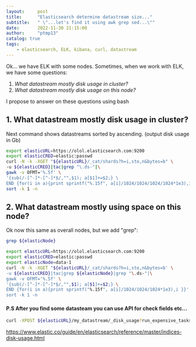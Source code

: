 ```yaml
---
layout:     post
title:      "Elasticsearch determine datastream size..."
subtitle:   " \"...let's find it using awk grep sed...\""
date:       2022-11-30 21:15:00
author:     "ptmp13"
catalog: true
tags:
    - elasticsearch, ELK, kibana, curl, datastream
---
```


Ok... we have ELK with some nodes.
Sometimes, when we work with ELK, we have some questions:
1. *What datastream mostly disk usage in cluster?*
2. *What datastream mostly disk usage on this node?*


I propose to answer on these questions using bash

## 1. What datastream mostly disk usage in cluster?

Next command shows datastreams sorted by ascending. (output disk usage in Gb)

```bash
export elasticURL=https://olol.elasticsearch.com:9200
export elasticCRED=elastic:passwd
curl -N -k -XGET "${elasticURL}/_cat/shards?h=i,sto,n&bytes=b" \
-u ${elasticCRED}|tac|grep "\.ds-"|\
gawk -v OFMT='%.5f' \
'{sub(/-[^-]*-[^-]*$/,"",$1); a[$1]+=$2;} \
END {for(i in a){print sprintf("%.15f", a[i]/1024/1024/1024/1024*1e3),i }}'|\
sort -k 1 -n
```


## 2. What datastream mostly using space on this node?

Ok now this same as overall nodes, but we add "grep": 
```bash
grep ${elasticNode}
```

```bash
export elasticURL=https://olol.elasticsearch.com:9200
export elasticCRED=elastic:passwd
export elasticNode=data-1
curl -N -k -XGET "${elasticURL}/_cat/shards?h=i,sto,n&bytes=b' \
-u ${elasticCRED}|tac|grep ${elasticNode}|grep "\.ds-"|\
gawk -v OFMT='%.5f' \
'{sub(/-[^-]*-[^-]*$/,"",$1); a[$1]+=$2;} \
END {for(i in a){print sprintf("%.15f", a[i]/1024/1024/1024*1e3),i }}'|\
sort -k 1 -n
````



#### P.S After you find some datasteam you can use API for check fields etc...

```bash
curl -XPOST ${elasticURL}/my_datastream/_disk_usage?run_expensive_tasks=true
```
https://www.elastic.co/guide/en/elasticsearch/reference/master/indices-disk-usage.html
